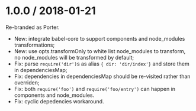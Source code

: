 1.0.0 / 2018-01-21
==================

Re-branded as Porter.

  * New: integrate babel-core to support components and node_modules transformations;
  * New: use opts.transformOnly to white list node_modules to transform, no node_modules will be transformed by default;
  * Fix: parse `require('dir')`s as alias `{ dir: 'dir/index'}` and store them in dependenciesMap;
  * Fix: dependencies in dependenciesMap should be re-visited rather than overriden;
  * Fix: both `require('foo')` and `require('foo/entry')` can happen in components and node_modules.
  * Fix: cyclic depedencies workaround.
